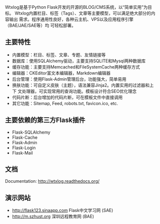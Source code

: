 Wtxlog是基于Python Flask开发的开源的BLOG/CMS系统，以“简单实用”为目标。
Wtxlog内置栏目、标签（Tags）、文章等主要模型，可以满足绝大部分的内容输出
需求。程序通用性良好，各种云主机、VPS以及应用程序引擎（BAE/JAE/SAE等）均
可轻松部署。

## 主要特性

- 内置模型：栏目、标签、文章、专题、友情链接等
- 数据库：使用SQLAlchemy驱动，主要支持SQLITE和Mysql两种数据库
- 缓存功能：主要支持Memcached和FileSystemCache两种缓存方式
- 编辑器：CKEditor富文本编辑器，Markdown编辑器
- 后台管理：使用Flask-Admin管理后台，功能强大，简单易用
- 换肤功能：可自定义皮肤（主题），语法兼容Jinja2。内置实用的过滤器和上下
  文处理器，可实现常用的查询功能。模板设计符合SEO优化理念
- 代码片断：后台增加的代码片断，可在模板文件中直接调用
- 其它功能：Sitemap, Feed, robots.txt, favicon.ico, etc.

## 主要依赖的第三方Flask插件

- Flask-SQLAlchemy
- Flask-Cache
- Flask-Admin
- Flask-Login
- Flask-Mail

## 文档

Documentation: <http://wtxlog.readthedocs.org/>

## 演示网站

- <http://flask123.sinaapp.com> Flask中文学习网 (SAE)
- <http://m.szhust.org> 深圳远程教育网 (BAE)
